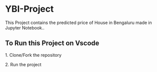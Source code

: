 # YBI-Project

This Project contains the predicted price of House in Bengaluru made in Jupyter Notebook..
<h2>To Run this Project on Vscode</h2>
<p>1. Clone/Fork the repository</p>
<p>2. Run the project</p>
